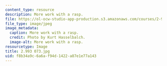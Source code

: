 ```yaml
---
content_type: resource
description: More work with a rasp.
file: https://ol-ocw-studio-app-production.s3.amazonaws.com/courses/2-993-special-topics-in-mechanical-engineering-the-art-and-science-of-boat-design-january-iap-2007/f8b34a9c6a6af94d1422a87e1e77a143_2993073.jpg
file_type: image/jpeg
image_metadata:
  caption: More work with a rasp.
  credit: Photo by Kurt Hasselbalch.
  image-alt: More work with a rasp.
resourcetype: Image
title: 2.993 073.jpg
uid: f8b34a9c-6a6a-f94d-1422-a87e1e77a143
---
```

